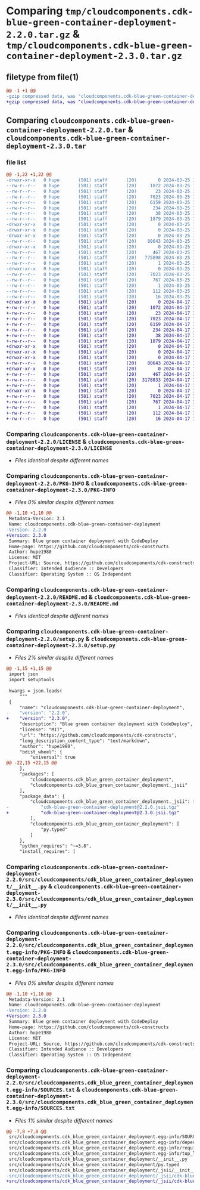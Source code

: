 # Comparing `tmp/cloudcomponents.cdk-blue-green-container-deployment-2.2.0.tar.gz` & `tmp/cloudcomponents.cdk-blue-green-container-deployment-2.3.0.tar.gz`

## filetype from file(1)

```diff
@@ -1 +1 @@
-gzip compressed data, was "cloudcomponents.cdk-blue-green-container-deployment-2.2.0.tar", last modified: Mon Mar 25 18:23:32 2024, max compression
+gzip compressed data, was "cloudcomponents.cdk-blue-green-container-deployment-2.3.0.tar", last modified: Wed Apr 17 18:35:46 2024, max compression
```

## Comparing `cloudcomponents.cdk-blue-green-container-deployment-2.2.0.tar` & `cloudcomponents.cdk-blue-green-container-deployment-2.3.0.tar`

### file list

```diff
@@ -1,22 +1,22 @@
-drwxr-xr-x   0 hupe       (501) staff       (20)        0 2024-03-25 18:23:32.265227 cloudcomponents.cdk-blue-green-container-deployment-2.2.0/
--rw-r--r--   0 hupe       (501) staff       (20)     1072 2024-03-25 18:23:29.000000 cloudcomponents.cdk-blue-green-container-deployment-2.2.0/LICENSE
--rw-r--r--   0 hupe       (501) staff       (20)       23 2024-03-25 18:23:29.000000 cloudcomponents.cdk-blue-green-container-deployment-2.2.0/MANIFEST.in
--rw-r--r--   0 hupe       (501) staff       (20)     7023 2024-03-25 18:23:32.265041 cloudcomponents.cdk-blue-green-container-deployment-2.2.0/PKG-INFO
--rw-r--r--   0 hupe       (501) staff       (20)     6159 2024-03-25 18:23:29.000000 cloudcomponents.cdk-blue-green-container-deployment-2.2.0/README.md
--rw-r--r--   0 hupe       (501) staff       (20)      234 2024-03-25 18:23:29.000000 cloudcomponents.cdk-blue-green-container-deployment-2.2.0/pyproject.toml
--rw-r--r--   0 hupe       (501) staff       (20)       38 2024-03-25 18:23:32.265261 cloudcomponents.cdk-blue-green-container-deployment-2.2.0/setup.cfg
--rw-r--r--   0 hupe       (501) staff       (20)     1879 2024-03-25 18:23:29.000000 cloudcomponents.cdk-blue-green-container-deployment-2.2.0/setup.py
-drwxr-xr-x   0 hupe       (501) staff       (20)        0 2024-03-25 18:23:32.262600 cloudcomponents.cdk-blue-green-container-deployment-2.2.0/src/
-drwxr-xr-x   0 hupe       (501) staff       (20)        0 2024-03-25 18:23:32.262653 cloudcomponents.cdk-blue-green-container-deployment-2.2.0/src/cloudcomponents/
-drwxr-xr-x   0 hupe       (501) staff       (20)        0 2024-03-25 18:23:32.264231 cloudcomponents.cdk-blue-green-container-deployment-2.2.0/src/cloudcomponents/cdk_blue_green_container_deployment/
--rw-r--r--   0 hupe       (501) staff       (20)    80643 2024-03-25 18:23:29.000000 cloudcomponents.cdk-blue-green-container-deployment-2.2.0/src/cloudcomponents/cdk_blue_green_container_deployment/__init__.py
-drwxr-xr-x   0 hupe       (501) staff       (20)        0 2024-03-25 18:23:32.264489 cloudcomponents.cdk-blue-green-container-deployment-2.2.0/src/cloudcomponents/cdk_blue_green_container_deployment/_jsii/
--rw-r--r--   0 hupe       (501) staff       (20)      467 2024-03-25 18:23:29.000000 cloudcomponents.cdk-blue-green-container-deployment-2.2.0/src/cloudcomponents/cdk_blue_green_container_deployment/_jsii/__init__.py
--rw-r--r--   0 hupe       (501) staff       (20)   775898 2024-03-25 18:23:29.000000 cloudcomponents.cdk-blue-green-container-deployment-2.2.0/src/cloudcomponents/cdk_blue_green_container_deployment/_jsii/cdk-blue-green-container-deployment@2.2.0.jsii.tgz
--rw-r--r--   0 hupe       (501) staff       (20)        1 2024-03-25 18:23:29.000000 cloudcomponents.cdk-blue-green-container-deployment-2.2.0/src/cloudcomponents/cdk_blue_green_container_deployment/py.typed
-drwxr-xr-x   0 hupe       (501) staff       (20)        0 2024-03-25 18:23:32.263937 cloudcomponents.cdk-blue-green-container-deployment-2.2.0/src/cloudcomponents.cdk_blue_green_container_deployment.egg-info/
--rw-r--r--   0 hupe       (501) staff       (20)     7023 2024-03-25 18:23:32.000000 cloudcomponents.cdk-blue-green-container-deployment-2.2.0/src/cloudcomponents.cdk_blue_green_container_deployment.egg-info/PKG-INFO
--rw-r--r--   0 hupe       (501) staff       (20)      767 2024-03-25 18:23:32.000000 cloudcomponents.cdk-blue-green-container-deployment-2.2.0/src/cloudcomponents.cdk_blue_green_container_deployment.egg-info/SOURCES.txt
--rw-r--r--   0 hupe       (501) staff       (20)        1 2024-03-25 18:23:32.000000 cloudcomponents.cdk-blue-green-container-deployment-2.2.0/src/cloudcomponents.cdk_blue_green_container_deployment.egg-info/dependency_links.txt
--rw-r--r--   0 hupe       (501) staff       (20)      112 2024-03-25 18:23:32.000000 cloudcomponents.cdk-blue-green-container-deployment-2.2.0/src/cloudcomponents.cdk_blue_green_container_deployment.egg-info/requires.txt
--rw-r--r--   0 hupe       (501) staff       (20)       16 2024-03-25 18:23:32.000000 cloudcomponents.cdk-blue-green-container-deployment-2.2.0/src/cloudcomponents.cdk_blue_green_container_deployment.egg-info/top_level.txt
+drwxr-xr-x   0 hupe       (501) staff       (20)        0 2024-04-17 18:35:46.573362 cloudcomponents.cdk-blue-green-container-deployment-2.3.0/
+-rw-r--r--   0 hupe       (501) staff       (20)     1072 2024-04-17 18:35:42.000000 cloudcomponents.cdk-blue-green-container-deployment-2.3.0/LICENSE
+-rw-r--r--   0 hupe       (501) staff       (20)       23 2024-04-17 18:35:42.000000 cloudcomponents.cdk-blue-green-container-deployment-2.3.0/MANIFEST.in
+-rw-r--r--   0 hupe       (501) staff       (20)     7023 2024-04-17 18:35:46.573039 cloudcomponents.cdk-blue-green-container-deployment-2.3.0/PKG-INFO
+-rw-r--r--   0 hupe       (501) staff       (20)     6159 2024-04-17 18:35:42.000000 cloudcomponents.cdk-blue-green-container-deployment-2.3.0/README.md
+-rw-r--r--   0 hupe       (501) staff       (20)      234 2024-04-17 18:35:42.000000 cloudcomponents.cdk-blue-green-container-deployment-2.3.0/pyproject.toml
+-rw-r--r--   0 hupe       (501) staff       (20)       38 2024-04-17 18:35:46.573407 cloudcomponents.cdk-blue-green-container-deployment-2.3.0/setup.cfg
+-rw-r--r--   0 hupe       (501) staff       (20)     1879 2024-04-17 18:35:42.000000 cloudcomponents.cdk-blue-green-container-deployment-2.3.0/setup.py
+drwxr-xr-x   0 hupe       (501) staff       (20)        0 2024-04-17 18:35:46.567765 cloudcomponents.cdk-blue-green-container-deployment-2.3.0/src/
+drwxr-xr-x   0 hupe       (501) staff       (20)        0 2024-04-17 18:35:46.567833 cloudcomponents.cdk-blue-green-container-deployment-2.3.0/src/cloudcomponents/
+drwxr-xr-x   0 hupe       (501) staff       (20)        0 2024-04-17 18:35:46.570717 cloudcomponents.cdk-blue-green-container-deployment-2.3.0/src/cloudcomponents/cdk_blue_green_container_deployment/
+-rw-r--r--   0 hupe       (501) staff       (20)    80643 2024-04-17 18:35:42.000000 cloudcomponents.cdk-blue-green-container-deployment-2.3.0/src/cloudcomponents/cdk_blue_green_container_deployment/__init__.py
+drwxr-xr-x   0 hupe       (501) staff       (20)        0 2024-04-17 18:35:46.571021 cloudcomponents.cdk-blue-green-container-deployment-2.3.0/src/cloudcomponents/cdk_blue_green_container_deployment/_jsii/
+-rw-r--r--   0 hupe       (501) staff       (20)      467 2024-04-17 18:35:42.000000 cloudcomponents.cdk-blue-green-container-deployment-2.3.0/src/cloudcomponents/cdk_blue_green_container_deployment/_jsii/__init__.py
+-rw-r--r--   0 hupe       (501) staff       (20)  3178833 2024-04-17 18:35:42.000000 cloudcomponents.cdk-blue-green-container-deployment-2.3.0/src/cloudcomponents/cdk_blue_green_container_deployment/_jsii/cdk-blue-green-container-deployment@2.3.0.jsii.tgz
+-rw-r--r--   0 hupe       (501) staff       (20)        1 2024-04-17 18:35:42.000000 cloudcomponents.cdk-blue-green-container-deployment-2.3.0/src/cloudcomponents/cdk_blue_green_container_deployment/py.typed
+drwxr-xr-x   0 hupe       (501) staff       (20)        0 2024-04-17 18:35:46.570354 cloudcomponents.cdk-blue-green-container-deployment-2.3.0/src/cloudcomponents.cdk_blue_green_container_deployment.egg-info/
+-rw-r--r--   0 hupe       (501) staff       (20)     7023 2024-04-17 18:35:46.000000 cloudcomponents.cdk-blue-green-container-deployment-2.3.0/src/cloudcomponents.cdk_blue_green_container_deployment.egg-info/PKG-INFO
+-rw-r--r--   0 hupe       (501) staff       (20)      767 2024-04-17 18:35:46.000000 cloudcomponents.cdk-blue-green-container-deployment-2.3.0/src/cloudcomponents.cdk_blue_green_container_deployment.egg-info/SOURCES.txt
+-rw-r--r--   0 hupe       (501) staff       (20)        1 2024-04-17 18:35:46.000000 cloudcomponents.cdk-blue-green-container-deployment-2.3.0/src/cloudcomponents.cdk_blue_green_container_deployment.egg-info/dependency_links.txt
+-rw-r--r--   0 hupe       (501) staff       (20)      112 2024-04-17 18:35:46.000000 cloudcomponents.cdk-blue-green-container-deployment-2.3.0/src/cloudcomponents.cdk_blue_green_container_deployment.egg-info/requires.txt
+-rw-r--r--   0 hupe       (501) staff       (20)       16 2024-04-17 18:35:46.000000 cloudcomponents.cdk-blue-green-container-deployment-2.3.0/src/cloudcomponents.cdk_blue_green_container_deployment.egg-info/top_level.txt
```

### Comparing `cloudcomponents.cdk-blue-green-container-deployment-2.2.0/LICENSE` & `cloudcomponents.cdk-blue-green-container-deployment-2.3.0/LICENSE`

 * *Files identical despite different names*

### Comparing `cloudcomponents.cdk-blue-green-container-deployment-2.2.0/PKG-INFO` & `cloudcomponents.cdk-blue-green-container-deployment-2.3.0/PKG-INFO`

 * *Files 0% similar despite different names*

```diff
@@ -1,10 +1,10 @@
 Metadata-Version: 2.1
 Name: cloudcomponents.cdk-blue-green-container-deployment
-Version: 2.2.0
+Version: 2.3.0
 Summary: Blue green container deployment with CodeDeploy
 Home-page: https://github.com/cloudcomponents/cdk-constructs
 Author: hupe1980
 License: MIT
 Project-URL: Source, https://github.com/cloudcomponents/cdk-constructs.git
 Classifier: Intended Audience :: Developers
 Classifier: Operating System :: OS Independent
```

### Comparing `cloudcomponents.cdk-blue-green-container-deployment-2.2.0/README.md` & `cloudcomponents.cdk-blue-green-container-deployment-2.3.0/README.md`

 * *Files identical despite different names*

### Comparing `cloudcomponents.cdk-blue-green-container-deployment-2.2.0/setup.py` & `cloudcomponents.cdk-blue-green-container-deployment-2.3.0/setup.py`

 * *Files 2% similar despite different names*

```diff
@@ -1,15 +1,15 @@
 import json
 import setuptools
 
 kwargs = json.loads(
     """
 {
     "name": "cloudcomponents.cdk-blue-green-container-deployment",
-    "version": "2.2.0",
+    "version": "2.3.0",
     "description": "Blue green container deployment with CodeDeploy",
     "license": "MIT",
     "url": "https://github.com/cloudcomponents/cdk-constructs",
     "long_description_content_type": "text/markdown",
     "author": "hupe1980",
     "bdist_wheel": {
         "universal": true
@@ -22,15 +22,15 @@
     },
     "packages": [
         "cloudcomponents.cdk_blue_green_container_deployment",
         "cloudcomponents.cdk_blue_green_container_deployment._jsii"
     ],
     "package_data": {
         "cloudcomponents.cdk_blue_green_container_deployment._jsii": [
-            "cdk-blue-green-container-deployment@2.2.0.jsii.tgz"
+            "cdk-blue-green-container-deployment@2.3.0.jsii.tgz"
         ],
         "cloudcomponents.cdk_blue_green_container_deployment": [
             "py.typed"
         ]
     },
     "python_requires": "~=3.8",
     "install_requires": [
```

### Comparing `cloudcomponents.cdk-blue-green-container-deployment-2.2.0/src/cloudcomponents/cdk_blue_green_container_deployment/__init__.py` & `cloudcomponents.cdk-blue-green-container-deployment-2.3.0/src/cloudcomponents/cdk_blue_green_container_deployment/__init__.py`

 * *Files identical despite different names*

### Comparing `cloudcomponents.cdk-blue-green-container-deployment-2.2.0/src/cloudcomponents.cdk_blue_green_container_deployment.egg-info/PKG-INFO` & `cloudcomponents.cdk-blue-green-container-deployment-2.3.0/src/cloudcomponents.cdk_blue_green_container_deployment.egg-info/PKG-INFO`

 * *Files 0% similar despite different names*

```diff
@@ -1,10 +1,10 @@
 Metadata-Version: 2.1
 Name: cloudcomponents.cdk-blue-green-container-deployment
-Version: 2.2.0
+Version: 2.3.0
 Summary: Blue green container deployment with CodeDeploy
 Home-page: https://github.com/cloudcomponents/cdk-constructs
 Author: hupe1980
 License: MIT
 Project-URL: Source, https://github.com/cloudcomponents/cdk-constructs.git
 Classifier: Intended Audience :: Developers
 Classifier: Operating System :: OS Independent
```

### Comparing `cloudcomponents.cdk-blue-green-container-deployment-2.2.0/src/cloudcomponents.cdk_blue_green_container_deployment.egg-info/SOURCES.txt` & `cloudcomponents.cdk-blue-green-container-deployment-2.3.0/src/cloudcomponents.cdk_blue_green_container_deployment.egg-info/SOURCES.txt`

 * *Files 1% similar despite different names*

```diff
@@ -7,8 +7,8 @@
 src/cloudcomponents.cdk_blue_green_container_deployment.egg-info/SOURCES.txt
 src/cloudcomponents.cdk_blue_green_container_deployment.egg-info/dependency_links.txt
 src/cloudcomponents.cdk_blue_green_container_deployment.egg-info/requires.txt
 src/cloudcomponents.cdk_blue_green_container_deployment.egg-info/top_level.txt
 src/cloudcomponents/cdk_blue_green_container_deployment/__init__.py
 src/cloudcomponents/cdk_blue_green_container_deployment/py.typed
 src/cloudcomponents/cdk_blue_green_container_deployment/_jsii/__init__.py
-src/cloudcomponents/cdk_blue_green_container_deployment/_jsii/cdk-blue-green-container-deployment@2.2.0.jsii.tgz
+src/cloudcomponents/cdk_blue_green_container_deployment/_jsii/cdk-blue-green-container-deployment@2.3.0.jsii.tgz
```

